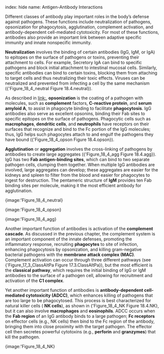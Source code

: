 index: hide
name: Antigen-Antibody Interactions

Different classes of antibody play important roles in the body’s defense against pathogens. These functions include neutralization of pathogens, opsonization for phagocytosis, agglutination, complement activation, and antibody-dependent cell-mediated cytotoxicity. For most of these functions, antibodies also provide an important link between adaptive specific immunity and innate nonspecific immunity.

 **Neutralization** involves the binding of certain antibodies (IgG, IgM, or IgA) to epitopes on the surface of pathogens or toxins, preventing their attachment to cells. For example, Secretory IgA can bind to specific pathogens and block initial attachment to intestinal mucosal cells. Similarly, specific antibodies can bind to certain toxins, blocking them from attaching to target cells and thus neutralizing their toxic effects. Viruses can be neutralized and prevented from infecting a cell by the same mechanism ({'Figure_18_4_neutral Figure 18.4.neutral}).

As described in <link:>,  **opsonization** is the coating of a pathogen with molecules, such as  **complement** factors,  **C-reactive protein**, and  **serum amyloid A**, to assist in phagocyte binding to facilitate  **phagocytosis**. IgG antibodies also serve as excellent opsonins, binding their Fab sites to specific epitopes on the surface of pathogens. Phagocytic cells such as  **macrophages**,  **dendritic cells**, and  **neutrophils** have receptors on their surfaces that recognize and bind to the Fc portion of the IgG molecules; thus, IgG helps such phagocytes attach to and engulf the pathogens they have bound ({'Figure_18_4_opson Figure 18.4.opson}).

 **Agglutination** or  **aggregation** involves the cross-linking of pathogens by antibodies to create large aggregates ({'Figure_18_4_agg Figure 18.4.agg}). IgG has two  **Fab antigen-binding sites**, which can bind to two separate pathogen cells, clumping them together. When multiple IgG antibodies are involved, large aggregates can develop; these aggregates are easier for the kidneys and spleen to filter from the blood and easier for phagocytes to ingest for destruction. The pentameric structure of  **IgM** provides ten Fab binding sites per molecule, making it the most efficient antibody for agglutination.


{image:'Figure_18_4_neutral}
        


{image:'Figure_18_4_opson}
        


{image:'Figure_18_4_agg}
        

Another important function of antibodies is activation of the  **complement cascade**. As discussed in the previous chapter, the complement system is an important component of the innate defenses, promoting the inflammatory response, recruiting  **phagocytes** to site of infection, enhancing phagocytosis by opsonization, and killing gram-negative bacterial pathogens with the  **membrane attack complex (MAC)**. Complement activation can occur through three different pathways (see {'Figure_17_3_ClassAltPa Figure 17.3.ClassAltPa}), but the most efficient is the  **classical pathway**, which requires the initial binding of IgG or IgM antibodies to the surface of a pathogen cell, allowing for recruitment and activation of the  **C1 complex**.

Yet another important function of antibodies is  **antibody-dependent cell-mediated cytotoxicity (ADCC)**, which enhances killing of pathogens that are too large to be phagocytosed. This process is best characterized for natural killer cells ( **NK cells**), as shown in {'Figure_18_4_NK Figure 18.4.NK}, but it can also involve  **macrophages** and  **eosinophils**. ADCC occurs when the  **Fab region** of an IgG antibody binds to a large pathogen;  **Fc receptors** on effector cells (e.g., NK cells) then bind to the Fc region of the antibody, bringing them into close proximity with the target pathogen. The effector cell then secretes powerful cytotoxins (e.g.,  **perforin** and  **granzymes**) that kill the pathogen.


{image:'Figure_18_4_NK}
        
